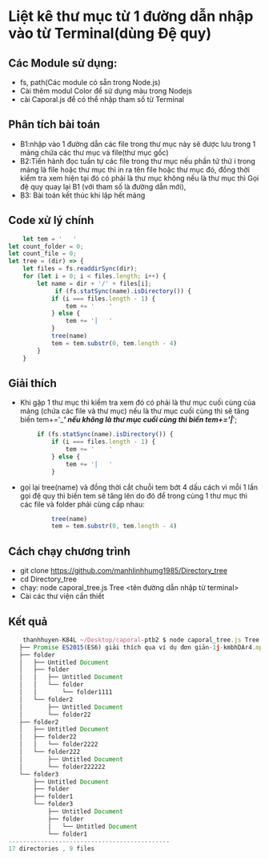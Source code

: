 # Liệt kê thư mục từ 1 đường dẫn nhập vào từ Terminal(dùng Đệ quy)

## Các Module sử dụng:
* fs, path(Các module có sẵn trong Node.js)
* Cài thêm modul Color để sử dụng màu trong Nodejs
* cài Caporal.js để có thể nhập tham số từ Terminal
## Phân tích bài toán
* B1:nhập vào 1 đường dẫn các file trong thư mục này sẽ được lưu trong 1 mảng chứa các thư mục và file(thư mục gốc)
* B2:Tiến hành đọc tuần tự các file trong thư mục nếu phần tử thứ i trong mảng là file hoặc thư mục thì in ra tên file hoặc thư mục đó, đồng thời kiểm tra xem hiện tại đó có phải là thư mục không nếu là thư mục thì Gọi đệ quy quay lại B1 (với tham số là đường dẫn mới),
* B3: Bài toán kết thúc khi lặp hết mảng 
## Code xử lý chính
``` javascript
    let tem = '   '
let count_folder = 0;
let count_file = 0;
let tree = (dir) => {
    let files = fs.readdirSync(dir);
    for (let i = 0; i < files.length; i++) {
        let name = dir + '/' + files[i];
             if (fs.statSync(name).isDirectory()) {
            if (i === files.length - 1) {
                tem += '    '
            } else {
                tem += '│   '
            }
            tree(name)
            tem = tem.substr(0, tem.length - 4)
        }
    }
```
## Giải thích
* Khi gặp 1 thư mục thì kiểm tra xem đó có phải là thư mục cuối cùng của mảng (chứa các file và thư mục) nếu là thư mục cuối cùng thì sẽ tăng biến tem+='____' nếu không là thư mục cuối cùng thì biến tem+='|___';
``` javascript
        if (fs.statSync(name).isDirectory()) {
            if (i === files.length - 1) {
                tem += '    '
            } else {
                tem += '│   '
            }

```
* gọi lại tree(name) và đồng thời cắt chuỗi tem bớt 4 dấu cách vì mỗi 1 lần gọi đệ quy thì biến tem sẽ tăng lên do đó để trong cùng 1 thư mục thì các file và folder phải cùng cấp nhau:
``` javascript
            tree(name)
            tem = tem.substr(0, tem.length - 4)
```

## Cách chạy chương trình 
* git clone  https://github.com/manhlinhhumg1985/Directory_tree
* cd Directory_tree
* chạy: node caporal_tree.js Tree <tên đường dẫn nhập từ terminal>
* Cài các thư viện cần thiết
## Kết quả 
``` javascript
    thanhhuyen-K84L ~/Desktop/caporal-ptb2 $ node caporal_tree.js Tree ../aa
   ├── Promise ES2015(ES6) giải thích qua ví dụ đơn giản-1j-kmbhDAr4.mp4
   ├── folder
   │   ├── Untitled Document
   │   ├── folder
   │   │   ├── Untitled Document
   │   │   └── folder
   │   │       └── folder1111
   │   └── folder2
   │       ├── Untitled Document
   │       └── folder22
   ├── folder2
   │   ├── Untitled Document
   │   ├── folder22
   │   │   └── folder2222
   │   └── folder222
   │       ├── Untitled Document
   │       └── folder222222
   └── folder3
       ├── Untitled Document
       ├── folder
       ├── folder1
       └── folder3
           ├── Untitled Document
           ├── folder
           │   └── Untitled Document
           └── folder1
---------------------------------------------
17 directories , 9 files

```




























